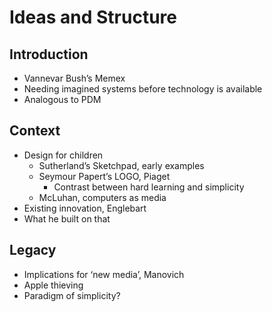 ﻿# Ideas and Structure

## Introduction
- Vannevar Bush’s Memex
- Needing imagined systems before technology is available
- Analogous to PDM

## Context
- Design for children
	- Sutherland’s Sketchpad, early examples
	- Seymour Papert’s LOGO, Piaget
		- Contrast between hard learning and simplicity
	- McLuhan, computers as media
- Existing innovation, Englebart
- What he built on that

## Legacy
- Implications for ‘new media’, Manovich
- Apple thieving
- Paradigm of simplicity?
